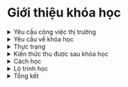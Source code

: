 <h1>Giới thiệu khóa học</h1>

<!-- Yêu cầu công việc thị trường -->
<details>
  <summary>
    Yêu cầu công việc thị trường
  </summary>

- Quản lý source code vs GIT
- Kinh nghiệm làm việc: Nhận bài toán, Phân tích bài toán, Giải bải toán

</details>
<!-- Yêu cầu về khóa học -->
<details>
  <summary>
    Yêu cầu về khóa học
  </summary>

- Chương trình học lý thuyết phải song song với thực hành.

- Giáo trình học thực tiễn, bám sát sự chuyển đổi của nghề.
- Giảng viên tận tâm, nhiệt tình và ưu tiên các giảng viên có kinh nghiệm làm nghề lâu năm.
- Cơ sở vật chất hiện đại, tiên tiến, đáp ứng nhu cầu thực hành trên lớp.
- Được thực hiện dự án thật để cọ xát, nâng cao kinh nghiệm và kỹ năng sau này.

</details>
<!-- Thực trạng -->
<details>
  <summary>
    Thực trạng
  </summary>

- Mất thời gian để học lại kiến thức mới
- Dễ mất phương hướng
- Không có lợi thế cạnh tranh

</details>

<!-- Kiến thức thu được sau khóa học -->
<details>
  <summary>
    Kiến thức thu được sau khóa học
  </summary>

- HTML, CSS:
  - Định nghĩa, cách sử dụng
  - Biết cách xây dựng giao diện web với HTML, CSS
  - Biết cách phân tích giao diện website, cắt giao diện website bán hàng: figma or pts.
  - Biết cách đặt tên class CSS theo chuẩn BEM
  - Biết cách làm giao diện web responsive
  - Làm chủ Flexbox khi dựng bố cục website
  - Hiệu ứng animation
  - Sở hữu 2 giao diện web khi học xong khóa học
  - Học được cách làm UI chỉn chu, kỹ tính
- JavaScript:
  - syntax
  - ajax call qua một sever nodejs có sẵ, có tài liệu api
- database:
- nodejs:
  - tạo database cho website todolist
  - tạo database cho website bán hàng
    - Phân tích quan hệ: sản phẩm, khách hàng, phản hồi, ...
    - Tạo đúng các bảng và quan hệ
    - học query thêm xóa sửa, select cơ bảng
    - học thêm query phân trang trigger cũng đc
  - Phân chia module của web
  - Tạo restfull api, viết tài liệu mô tả api
  - test restfull api, từng module đơn lẻ
    Lưu ý: mỗi học viên được làm mọt mudl khác nhau: sản phẩm, khách hàng,...
    Tiên hành ghép module vào nhau bằng git
    Thực hiện test toàn hệ thống
  - Tiến hành ghép với các module frontend
        nếu sử dụng html call ajax
        Sử dụng nodejs render frontend cũng được

</details>

<!-- Cách học -->
<details>
  <summary>
    Cách học
  </summary>

- Việc đi học không phải để học hết các kiến thức mình cần, mà là để học được “cách học”.
Quả đúng như thế, nhất là khi công nghệ thay đổi không ngừng thì kiến thức nhà trường dạy rất nhanh trở nên lạc hậu.

- Không quan trọng việc chúng ta đã học được bao nhiêu ngôn ngữ, mà quan trọng là chúng ta phải tìm ra cách học phù hợp với mình,
    hiệu quả với công việc mình đang làm!
- Việc học coding nhìn chung cần sự kiên nhẫn, ham học hỏi, tư duy logic, cẩn thận. Biết tiếng Anh là một lợi thế.
- Thường thì sinh viên học lập trình năm nhất, năm hai rất nhanh bỏ vì hoặc tập trung vào những thứ lan man như giải thuật hoặc học quá nhiều ngôn ngữ.
  - Không học tràn lan. Xác định mục tiêu học tập.
  - Một lộ trình - Một người bạn, Nhiều động lực
  - Dự án nhỏ. Để tăng tư duy lập trình, hãy tự đặt ra cho mình một vài dự án nho nhỏ.
- ứng dụng tính tiền hoặc quản lý thời gian, web bán hàng v…v.
- Xác định mình muốn học gì, làm gì
- Xác định sơ lộ trình học
- Cắm đầu vào học, sau đó tìm tài liệu dần và cập nhật lại lộ trình
- Áp dụng kiến thức đã học vào để code ra một cái gì đó.

</details>

<!-- Lộ trình học -->
<details>
  <summary>
    Lộ trình học
  </summary>

![](way-for-source.jpg)
</details>
<!-- Tổng kết -->
<details>
  <summary>
    Tổng kết
  </summary>

- Nguyên lý hoạt động của ngôn ngữ lập trình
- Kiến trúc cơ bản của một phần mềm thông dụng
- Thực hành viết một phần mềm đơn giản

- Cách hoạt động của quản lý dữ liệu, hệ thống quản lý dữ liệu
- Tổ chức cơ sở dữ liệu quan hệ (relational database)
- Mô hình quan hệ thực thể (ERD) - Không bắt buộb
- Liên hệ ràng buộc dữ liệu (relationship) - Không bắt buộc

- Hoạt động phân tích nghiệp vụ trong quy trình tổng thể
- Vai trò, hoạt động và quy trình phân tích nghiệp vụ trong mội trường IT

</details>
